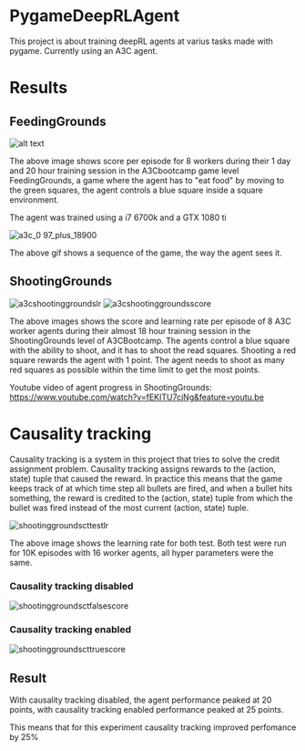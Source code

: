 # PygameDeepRLAgent
This project is about training deepRL agents at varius tasks made with pygame. Currently using an A3C agent.

# Results
## FeedingGrounds
![alt text](https://user-images.githubusercontent.com/29259118/29706944-cc96acae-8983-11e7-9b85-ffa41f7a8fae.PNG)

The above image shows score per episode for 8 workers during their 1 day and 20 hour training session in the A3Cbootcamp game level FeedingGrounds, a game where the agent has to "eat food" by moving to the green squares, the agent controls a blue square inside a square environment.

The agent was trained using a i7 6700k and a GTX 1080 ti

![a3c_0 97_plus_18900](https://user-images.githubusercontent.com/29259118/29707286-0f5ffc24-8985-11e7-8b04-76d363726d85.gif)

The above gif shows a sequence of the game, the way the agent sees it.

## ShootingGrounds
![a3cshootinggroundslr](https://user-images.githubusercontent.com/29259118/30173297-77c11ccc-93f7-11e7-87f6-fc83e60e3070.PNG)
![a3cshootinggroundsscore](https://user-images.githubusercontent.com/29259118/29883477-beb05af0-8db0-11e7-8080-269f952695ac.PNG)

The above images shows the score and learning rate per episode of 8 A3C worker agents during their almost 18 hour training session in the ShootingGrounds level of A3CBootcamp. The agents control a blue square with the ability to shoot, and it has to shoot the read squares. Shooting a red square rewards the agent with 1 point. The agent needs to shoot as many red squares as possible within the time limit to get the most points.

Youtube video of agent progress in ShootingGrounds:
https://www.youtube.com/watch?v=fEKITU7cjNg&feature=youtu.be

# Causality tracking

Causality tracking is a system in this project that tries to solve the credit assignment problem. Causality tracking assigns rewards to the (action, state) tuple that caused the reward. In practice this means that the game keeps track of at which time step all bullets are fired, and when a bullet hits something, the reward is credited to the (action, state) tuple from which the bullet was fired instead of the most current (action, state) tuple. 

![shootinggroundscttestlr](https://user-images.githubusercontent.com/29259118/30173301-7b984622-93f7-11e7-9612-3c1df33d79de.PNG)

The above image shows the learning rate for both test.
Both test were run for 10K episodes with 16 worker agents, all hyper parameters were the same.

### Causality tracking disabled
![shootinggroundsctfalsescore](https://user-images.githubusercontent.com/29259118/30173306-7d098b9c-93f7-11e7-9e1f-7ea30df185eb.PNG)

### Causality tracking enabled
![shootinggroundscttruescore](https://user-images.githubusercontent.com/29259118/30173308-7e37c1f0-93f7-11e7-8729-2a6b686ca35b.PNG)

## Result
With causality tracking disabled, the agent performance peaked at 20 points, with causality tracking enabled performance peaked at 25 points.

This means that for this experiment causality tracking improved perfomance by 25%



